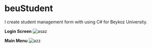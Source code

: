 # beuStudent
I create student management form with using C# for Beykoz University.

<b>Login Screen</b>
![asaz](https://user-images.githubusercontent.com/55831316/117567876-d3e5d480-b0c6-11eb-9ac1-d2d19c8c9f99.png)

<b>Main Menu</b>
![azz](https://user-images.githubusercontent.com/55831316/117567498-3dfd7a00-b0c5-11eb-9810-de0843fe71fc.png)
